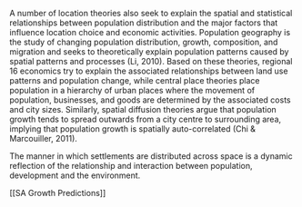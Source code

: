 
A number of location theories also seek to explain the spatial and statistical relationships
between population distribution and the major factors that influence location choice and
economic activities. Population geography is the study of changing population distribution,
growth, composition, and migration and seeks to theoretically explain population patterns
caused by spatial patterns and processes (Li, 2010). Based on these theories, regional
16 economics try to explain the associated relationships between land use patterns and
population change, while central place theories place population in a hierarchy of urban places
where the movement of population, businesses, and goods are determined by the associated
costs and city sizes. Similarly, spatial diffusion theories argue that population growth tends to
spread outwards from a city centre to surrounding area, implying that population growth is
spatially auto-correlated (Chi & Marcouiller, 2011). 

The manner in which settlements are distributed across space is a dynamic reflection of the
relationship and interaction between population, development and the environment.

[[SA Growth Predictions]]